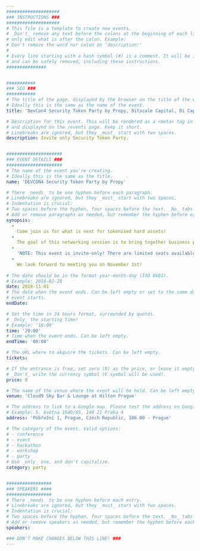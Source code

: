 ```yaml
---
####################
### INSTRUCTIONS ###
####################
# This file is a template to create new events.
# _Don't_ remove any text before the colons at the beginning of each line,
# only edit what is after the colon. Example:
# Don't remove the word nor colon on 'description:'
#
# Every line starting with a hash symbol (#) is a comment. It will be ignored
# and can be safely removed, including these instructions.
###############


###########
### SEO ###
###########
# The title of the page, displayed by the browser on the title of the window.
# Ideally this is the same as the name of the event.
title: 'DevCon4 Security Token Party by Propy, Bitscale Capital, Di Capital and AdEx'

# Description for this event. This will be rendered as a <meta> tag in the HTML,
# and displayed on the /events page. Keep it short.
# Linebreaks are ignored, but they _must_ start with two spaces.
description: Invite only Security Token Party.


#####################
### EVENT DETAILS ###
#####################
# The name of the event you're creating.
# Ideally this is the same as the title.
name: 'DEVCON4 Security Token Party by Propy'

# There _needs_ to be one hyphen before each paragraph.
# Linebreaks are ignored, but they _must_ start with two spaces.
# Indentation is crucial:
# Two spaces before the hyphen, four spaces before the text. _No_ tabs allowed.
# Add or remove paragraphs as needed, but remember the hyphen before each entry.
synopsis:
  -
    Come join us for what is next for tokenised hard assets!
  - 
    The goal of this networking session is to bring together business professionals, developers and exchanges who are attending Devcon4, in Prague. We want to gather together and set the tone for a conversation of interoperable security token standard to share whitelisting capability. Of course, this informal discussion will be followed by drinks to celebrate the exciting future ahead of all of us.
  -
    'NOTE: This event is invite-only! There are limited seats available. For further information, please contact vera@propy.com.'
  -  
    We look forward to meeting you on November 1st!
    
# The date should be in the format year-month-day (ISO 8601).
# Example: 2018-02-28
date: 2018-11-01
# The date when the event ends. Can be left empty or set to the same day the
# event starts.
endDate: 

# Set the time in 24 hours format, surrounded by quotes.
# _Only_ the starting time!
# Example: '18:00'
time: '20:00'
# Time when the event ends. Can be left empty.
endTime: '00:00'

# The URL where to akquire the tickets. Can be left empty.
tickets: 

# If the entrance is free, set zero (0) as the price, or leave it empty.
# _Don't_ write the currency symbol (€ symbol will be used).
price: 0

# The name of the venue where the event will be held. Can be left empty.
venue: 'Cloud9 Sky Bar & Lounge at Hilton Prague'

# The address to link to a Google map. Please test the address on Google Maps.
# Example: 5. května 1640/65, 140 21 Praha 4
address: 'Pobřežní 1, Prague, Czech Republic, 186 00 · Prague'

# The category of the event. Valid options:
# - conference
# - event
# - hackathon
# - workshop
# - party
# Use _only_ one, and don't capitalize.
category: party


#################
### SPEAKERS ####
#################
# There _needs_ to be one hyphen before each entry.
# Linebreaks are ignored, but they _must_ start with two spaces.
# Indentation is crucial:
# Two spaces before the hyphen, four spaces before the text. _No_ tabs allowed.
# Add or remove speakers as needed, but remember the hyphen before each entry.
speakers:

### DON'T MAKE CHANGES BELOW THIS LINE! ###
---
```

<!-- ### DON'T MAKE CHANGES BELOW THIS LINE! ### -->

<Event-Content/>

